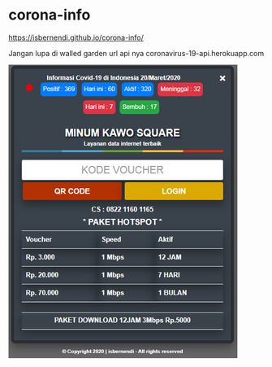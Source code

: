 # corona-info

https://isbernendi.github.io/corona-info/

Jangan lupa di walled garden url api nya coronavirus-19-api.herokuapp.com

![ss3](https://github.com/isbernendi/corona-info/blob/master/banner.png?raw=true)
